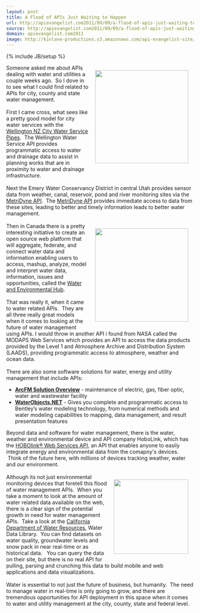 ```yaml
---
layout: post
title: A Flood of APIs Just Waiting to Happen
url: http://apievangelist.com2011/09/09/a-flood-of-apis-just-waiting-to-happen/
source: http://apievangelist.com2011/09/09/a-flood-of-apis-just-waiting-to-happen/
domain: apievangelist.com2011
image: http://kinlane-productions.s3.amazonaws.com/api-evangelist-site/blog/water-drop.jpg
---
```

{% include JB/setup %}
<p><img style="padding: 15px;" src="http://kinlane-productions.s3.amazonaws.com/api-evangelist/water-drop.jpg" alt="" width="250" align="right" /><span id="internal-source-marker_0.5108589599840343">Someone asked me about APIs dealing with water and utilities a couple weeks ago. &nbsp;So I dove in to see what I could find related to APIs for city, county and state water management.</span><br /><br /><span>First I came cross, what sees like a pretty good model for city water services with the <a title="Wellington NZ City Water Service Pipes" href="http://www.data.govt.nz/dataset/show/2115">Wellington NZ City Water Service Pipes</a>. &nbsp;The Wellington Water Service API provides programmatic access to water and drainage data to assist in planning works that are in proximity to water and drainage infrastructure. </span><br /><br /><span>Next the Emery Water Conservancy District in central Utah provides sensor data from weather, canal, reservoir, pond and river monitoring sites via the <a title="MetriDyne API" href="http://www.ewcd.org/about/metridyne-api/">MetriDyne API</a>. &nbsp;The <a title="MetriDyne API" href="/apis/metridyne_api.php">MetriDyne API</a> provides immediate access to data from these sites, leading to better and timely information leads to better water management.</span><br /><br /><a title="Water and Environmental Hub" href="/apis/water_and_environmental_hub_api.php"><img style="padding: 15px;" src="http://kinlane-productions.s3.amazonaws.com/api-evangelist-site/api/The-Water-and-Environment-Hub.png" alt="" width="250" align="right" /></a><span>Then in Canada there is a pretty interesting initiative to create an open source web platform that will aggregate, federate, and connect water data and information enabling users to access, mashup, analyze, model and interpret water data, information, issues and opportunities, called the <a title="Water and Environmental Hub" href="/apis/water_and_environmental_hub_api.php">Water and Environmental Hub</a>.</span><br /><br /><span>That was really it, when it came to water related APIs. &nbsp;They are all three really great models when it comes to looking at the future of water management using APIs. I would throw in another API i found from NASA called the MODAPS Web Services which provides an API to access the data products provided by the Level 1 and Atmosphere Archive and Distribution System (LAADS), providing programmatic access to atmosphere, weather and ocean data.</span><br /><br /><span>There are also some software solutions for water, energy and utility management that include APIs:</span></p>
<ul class="mainlist">
<li><strong><a title="ArcFM Solution Overview" href="http://www.telvent-gis.com/products/">ArcFM Solution Overview</a></strong> - maintenance of electric, gas, fiber optic, water and wastewater facility</li>
<li><strong><a title="WaterObjects.NET" href="http://www.bentley.com/en-US/Products/WaterGEMS/WaterObjects.NET-Bentley.htm">WaterObjects.NET</a></strong> - Gives you complete and programmatic access to Bentley&rsquo;s water modeling technology, from numerical methods and water modeling capabilities to mapping, data management, and result presentation features</li>
</ul>
<p><span>Beyond data and software for water management, there is the water, weather and environmental device and API company HoboLink, which has the <a title="HoboLink Web Services API" href="http://www.onsetcomp.com/hobolink-web-services-hlws">HOBOlink&reg; Web Services API</a>, an API that enables anyone to easily integrate energy and environmental data from the comapny's devices. &nbsp;Think of the future here, with millions of devices tracking weather, water and our environment.</span><br /><br /><a href="http://www.onsetcomp.com/"><img style="padding: 15px;" src="http://kinlane-productions.s3.amazonaws.com/api-evangelist/hobolink/hobo_u30_weatherstation.jpg" alt="" width="200" align="right" /></a><span>Although its not just environmental monitoring devices that foretell this flood of water management APIs. &nbsp;When you take a moment to look at the amount of water related data available on the web, there is a clear sign of the potential growth in need for water management APIs. &nbsp;Take a look at the <a title="California Department of Water Resources" href="http://www.water.ca.gov/waterdatalibrary/index.cfm">California Department of Water Resources</a>, Water Data Library. &nbsp;You can find datasets on water quality, groundwater levels and snow pack in near real-time or as historical data. &nbsp;&nbsp;You can query the data on their site, but there is no real API for pulling, parsing and crunching this data to build mobile and web applications and data visualizations.</span><br /><br /><span>Water is essential to not just the future of business, but humanity. &nbsp;The need to manage water in real-time is only going to grow, and there are tremendous opportunities for API deployment in this space when it comes to water and utility management at the city, county, state and federal level.</span></p>
